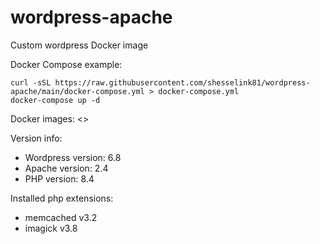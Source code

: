 # wordpress-apache

Custom wordpress Docker image

Docker Compose example:

```console
curl -sSL https://raw.githubusercontent.com/shesselink81/wordpress-apache/main/docker-compose.yml > docker-compose.yml
docker-compose up -d
```

Docker images:
<>

Version info:

* Wordpress version:  6.8
* Apache version:     2.4
* PHP version:        8.4

Installed php extensions:

* memcached v3.2
* imagick v3.8
